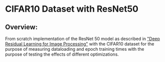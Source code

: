 <h1>CIFAR10 Dataset with ResNet50</h1>

<h2>Overview:</h2>
<div>
    From scratch implementation of the ResNet 50 model as described in <a href="https://arxiv.org/abs/1512.03385">"Deep Residual Learning for Image Processing"</a> with the CIFAR10 dataset for the purpose of measuring dataloading and epoch training times with the purpose of testing the effects of different optimizations.
</div>

